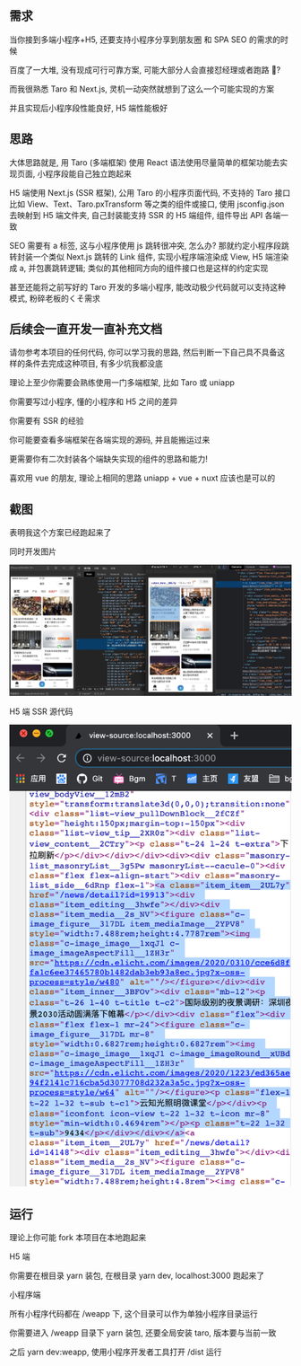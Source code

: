 ## 需求

当你接到多端小程序+H5, 还要支持小程序分享到朋友圈 和 SPA SEO 的需求的时候

百度了一大堆, 没有现成可行可靠方案, 可能大部分人会直接怼经理或者跑路 🏃?

而我很熟悉 Taro 和 Next.js, 灵机一动突然就想到了这么一个可能实现的方案

并且实现后小程序段性能良好, H5 端性能极好

## 思路

大体思路就是, 用 Taro (多端框架) 使用 React 语法使用尽量简单的框架功能去实现页面, 小程序段能自己独立跑起来

H5 端使用 Next.js (SSR 框架), 公用 Taro 的小程序页面代码, 不支持的 Taro 接口比如 View、Text、Taro.pxTransform 等之类的组件或接口, 使用 jsconfig.json 去映射到 H5 端文件夹, 自己封装能支持 SSR 的 H5 端组件, 组件导出 API 各端一致

SEO 需要有 a 标签, 这与小程序使用 js 跳转很冲突, 怎么办? 那就约定小程序段跳转封装一个类似 Next.js 跳转的 Link 组件, 实现小程序端渲染成 View, H5 端渲染成 a, 并包裹跳转逻辑; 类似的其他相同方向的组件接口也是这样的约定实现

甚至还能将之前写好的 Taro 开发的多端小程序, 能改动极少代码就可以支持这种模式, 粉碎老板的くそ需求

## 后续会一直开发一直补充文档

请勿参考本项目的任何代码, 你可以学习我的思路, 然后判断一下自己具不具备这样的条件去完成这种项目, 有多少坑我都没底

理论上至少你需要会熟练使用一门多端框架, 比如 Taro 或 uniapp

你需要写过小程序, 懂的小程序和 H5 之间的差异

你需要有 SSR 的经验

你可能要查看多端框架在各端实现的源码, 并且能搬运过来

更需要你有二次封装各个端缺失实现的组件的思路和能力!

喜欢用 vue 的朋友, 理论上相同的思路 uniapp + vue + nuxt 应该也是可以的

## 截图

表明我这个方案已经跑起来了

同时开发图片

<img src="./screenshots/20210310.jpg" alt=""  />

H5 端 SSR 源代码

<img src="./screenshots/20210310-2.png" alt=""  />

## 运行

理论上你可能 fork 本项目在本地跑起来

H5 端

你需要在根目录 yarn 装包, 在根目录 yarn dev, localhost:3000 跑起来了

小程序端

所有小程序代码都在 /weapp 下, 这个目录可以作为单独小程序目录运行

你需要进入 /weapp 目录下 yarn 装包, 还要全局安装 taro, 版本要与当前一致

之后 yarn dev:weapp, 使用小程序开发者工具打开 /dist 运行
